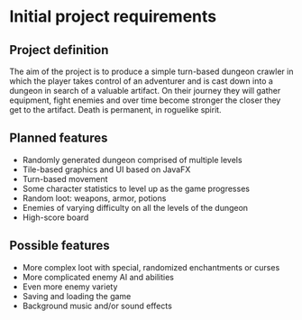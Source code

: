 # Initial project requirements

## Project definition

The aim of the project is to produce a simple turn-based dungeon crawler in 
which the player takes control of an adventurer and is cast down into a dungeon 
in search of a valuable artifact. On their journey they will gather
equipment, fight enemies and over time become stronger the closer they
get to the artifact. Death is permanent, in roguelike spirit.

## Planned features

- Randomly generated dungeon comprised of multiple levels
- Tile-based graphics and UI based on JavaFX
- Turn-based movement
- Some character statistics to level up as the game progresses
- Random loot: weapons, armor, potions
- Enemies of varying difficulty on all the levels of the dungeon
- High-score board

## Possible features

- More complex loot with special, randomized enchantments or curses
- More complicated enemy AI and abilities
- Even more enemy variety
- Saving and loading the game
- Background music and/or sound effects
